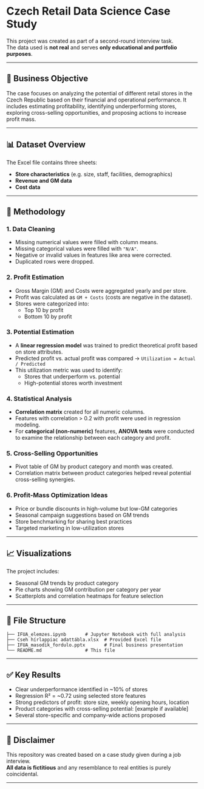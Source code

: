 # Czech Retail Data Science Case Study

This project was created as part of a second-round interview task.  
The data used is **not real** and serves **only educational and portfolio purposes**.

---

## 📌 Business Objective

The case focuses on analyzing the potential of different retail stores in the Czech Republic based on their financial and operational performance. It includes estimating profitability, identifying underperforming stores, exploring cross-selling opportunities, and proposing actions to increase profit mass.

---

## 📊 Dataset Overview

The Excel file contains three sheets:
- **Store characteristics** (e.g. size, staff, facilities, demographics)
- **Revenue and GM data**
- **Cost data**

---

## 🧠 Methodology

### 1. Data Cleaning
- Missing numerical values were filled with column means.
- Missing categorical values were filled with `"N/A"`.
- Negative or invalid values in features like area were corrected.
- Duplicated rows were dropped.

### 2. Profit Estimation
- Gross Margin (GM) and Costs were aggregated yearly and per store.
- Profit was calculated as `GM + Costs` (costs are negative in the dataset).
- Stores were categorized into:
  - Top 10 by profit
  - Bottom 10 by profit

### 3. Potential Estimation
- A **linear regression model** was trained to predict theoretical profit based on store attributes.
- Predicted profit vs. actual profit was compared → `Utilization = Actual / Predicted`
- This utilization metric was used to identify:
  - Stores that underperform vs. potential
  - High-potential stores worth investment

### 4. Statistical Analysis
- **Correlation matrix** created for all numeric columns.
- Features with correlation > 0.2 with profit were used in regression modeling.
- For **categorical (non-numeric)** features, **ANOVA tests** were conducted to examine the relationship between each category and profit.

### 5. Cross-Selling Opportunities
- Pivot table of GM by product category and month was created.
- Correlation matrix between product categories helped reveal potential cross-selling synergies.

### 6. Profit-Mass Optimization Ideas
- Price or bundle discounts in high-volume but low-GM categories
- Seasonal campaign suggestions based on GM trends
- Store benchmarking for sharing best practices
- Targeted marketing in low-utilization stores

---

## 📈 Visualizations
The project includes:
- Seasonal GM trends by product category
- Pie charts showing GM contribution per category per year
- Scatterplots and correlation heatmaps for feature selection

---

## 📂 File Structure

```
├── IFUA_elemzes.ipynb       # Jupyter Notebook with full analysis
├── Cseh hírlappiac adattábla.xlsx  # Provided Excel file
├── IFUA_masodik_fordulo.pptx       # Final business presentation
└── README.md                # This file
```

---

## ✅ Key Results

- Clear underperformance identified in ~10% of stores
- Regression R² = ~0.72 using selected store features
- Strong predictors of profit: store size, weekly opening hours, location
- Product categories with cross-selling potential: [example if available]
- Several store-specific and company-wide actions proposed

---

## 🔐 Disclaimer

This repository was created based on a case study given during a job interview.  
**All data is fictitious** and any resemblance to real entities is purely coincidental.

---
